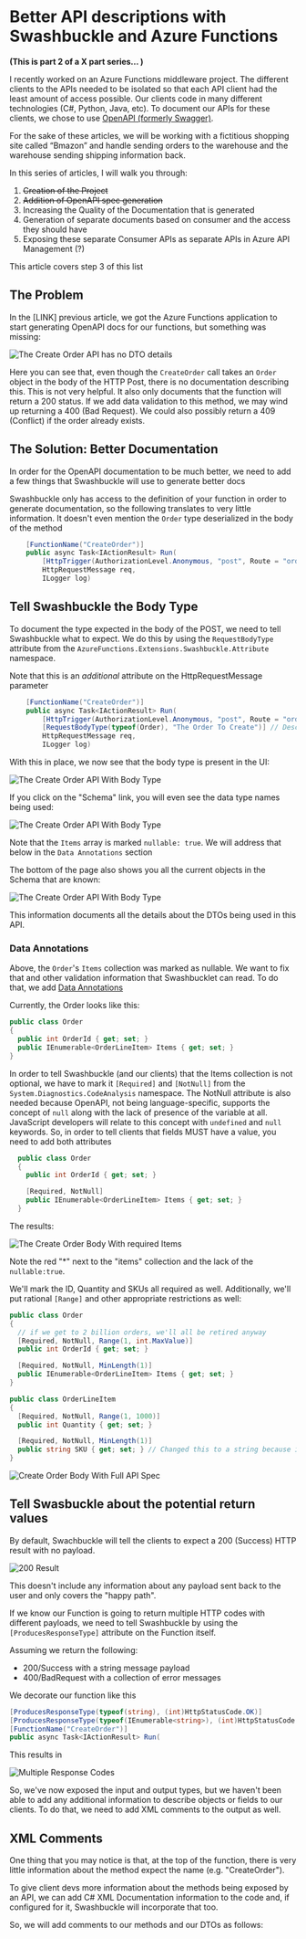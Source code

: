 ﻿# Better API descriptions with Swashbuckle and Azure Functions

**(This is part 2 of a X part series... )**

I recently worked on an Azure Functions middleware project. The different clients to the APIs needed to be isolated so that each API client had the least amount of access possible. Our clients code in many different technologies (C#, Python, Java, etc). To document our APIs for these clients, we chose to use [OpenAPI (formerly Swagger)](https://swagger.io).

For the sake of these articles, we will be working with a fictitious shopping site called “Bmazon” and handle sending orders to the warehouse and the warehouse sending shipping information back.

In this series of articles, I will walk you through:

1.  ~~Creation of the Project~~
1.  ~~Addition of OpenAPI spec generation~~
1.  Increasing the Quality of the Documentation that is generated
1.  Generation of separate documents based on consumer and the access they should have
1.  Exposing these separate Consumer APIs as separate APIs in Azure API Management (?)

This article covers step 3 of this list

## The Problem

In the [LINK] previous article, we got the Azure Functions application to start generating OpenAPI docs for our functions, but something was missing:

![The Create Order API has no DTO details](images/CreateOrder-NoDetail.png)

Here you can see that, even though the `CreateOrder` call takes an `Order` object in the body of the HTTP Post, there is no documentation describing this. This is not very helpful. It also only documents that the function will return a 200 status. If we add data validation to this method, we may wind up returning a 400 (Bad Request). We could also possibly return a 409 (Conflict) if the order already exists.

## The Solution: Better Documentation

In order for the OpenAPI documentation to be much better, we need to add a few things that Swashbuckle will use to generate better docs

Swashbuckle only has access to the definition of your function in order to generate documentation, so the following translates to very little information. It doesn't even mention the `Order` type deserialized in the body of the method

```csharp
    [FunctionName("CreateOrder")]
    public async Task<IActionResult> Run(
        [HttpTrigger(AuthorizationLevel.Anonymous, "post", Route = "order")]
        HttpRequestMessage req,
        ILogger log)
```

## Tell Swashbuckle the Body Type

To document the type expected in the body of the POST, we need to tell Swashbuckle what to expect. We do this by using the `RequestBodyType` attribute from the `AzureFunctions.Extensions.Swashbuckle.Attribute` namespace.

Note that this is an _additional_ attribute on the HttpRequestMessage parameter

```csharp
    [FunctionName("CreateOrder")]
    public async Task<IActionResult> Run(
        [HttpTrigger(AuthorizationLevel.Anonymous, "post", Route = "order")]
        [RequestBodyType(typeof(Order), "The Order To Create")] // Describe the Body
        HttpRequestMessage req,
        ILogger log)
```

With this in place, we now see that the body type is present in the UI:

![The Create Order API With Body Type](images/CreateOrder-BodyType.png)

If you click on the "Schema" link, you will even see the data type names being used:

![The Create Order API With Body Type](images/CreateOrder-BodyTypeSchema.png)

Note that the `Items` array is marked `nullable: true`. We will address that below in the `Data Annotations` section

The bottom of the page also shows you all the current objects in the Schema that are known:

![The Create Order API With Body Type](images/CreateOrder-Schemas.png)

This information documents all the details about the DTOs being used in this API.

### Data Annotations

Above, the `Order`'s `Items` collection was marked as nullable. We want to fix that and other validation information that Swashbucklet can read. To do that, we add [Data Annotations](https://docs.microsoft.com/en-us/dotnet/api/system.componentmodel.dataannotations?view=netcore-3.1)

Currently, the Order looks like this:

```csharp
public class Order
{
  public int OrderId { get; set; }
  public IEnumerable<OrderLineItem> Items { get; set; }
}
```

In order to tell Swashbuckle (and our clients) that the Items collection is not optional, we have to mark it `[Required]` and `[NotNull]` from the `System.Diagnostics.CodeAnalysis` namespace.
The NotNull attribute is also needed because OpenAPI, not being language-specific, supports the concept of `null` along with the lack of presence of the variable at all. JavaScript developers will relate to this concept with `undefined` and `null` keywords.
So, in order to tell clients that fields MUST have a value, you need to add both attributes

```csharp
  public class Order
  {
    public int OrderId { get; set; }

    [Required, NotNull]
    public IEnumerable<OrderLineItem> Items { get; set; }
  }
```

The results:

![The Create Order Body With required Items](images/CreateOrder-Schema-RequiredItems.png)

Note the red "\*" next to the "items" collection and the lack of the `nullable:true`.

We'll mark the ID, Quantity and SKUs all required as well. Additionally, we'll put rational `[Range]` and other appropriate restrictions as well:

```csharp
public class Order
{
  // if we get to 2 billion orders, we'll all be retired anyway
  [Required, NotNull, Range(1, int.MaxValue)]
  public int OrderId { get; set; }

  [Required, NotNull, MinLength(1)]
  public IEnumerable<OrderLineItem> Items { get; set; }
}

public class OrderLineItem
{
  [Required, NotNull, Range(1, 1000)]
  public int Quantity { get; set; }

  [Required, NotNull, MinLength(1)]
  public string SKU { get; set; } // Changed this to a string because it made more sense
}
```

![Create Order Body With Full API Spec](images/CreateOrder-Schema-FullSpec.png)

## Tell Swasbuckle about the potential return values

By default, Swachbuckle will tell the clients to expect a 200 (Success) HTTP result with no payload.

![200 Result](images/Response200.png)

This doesn't include any information about any payload sent back to the user and only covers the "happy path".

If we know our Function is going to return multiple HTTP codes with different payloads, we need to tell Swashbuckle by using the `[ProducesResponseType]` attribute on the Function itself.

Assuming we return the following:

- 200/Success with a string message payload
- 400/BadRequest with a collection of error messages

We decorate our function like this

```csharp
[ProducesResponseType(typeof(string), (int)HttpStatusCode.OK)]
[ProducesResponseType(typeof(IEnumerable<string>), (int)HttpStatusCode.BadRequest)]
[FunctionName("CreateOrder")]
public async Task<IActionResult> Run(
```

This results in

![Multiple Response Codes](images/MultipleResponseTypes.png)

So, we've now exposed the input and output types, but we haven't been able to add any additional information to describe objects or fields to our clients. To do that, we need to add XML comments to the output as well.

## XML Comments

One thing that you may notice is that, at the top of the function, there is very little information about the method expect the name (e.g. "CreateOrder").

To give client devs more information about the methods being exposed by an API, we can add C# XML Documentation information to the code and, if configured for it, Swashbuckle will incorporate that too.

So, we will add comments to our methods and our DTOs as follows:
